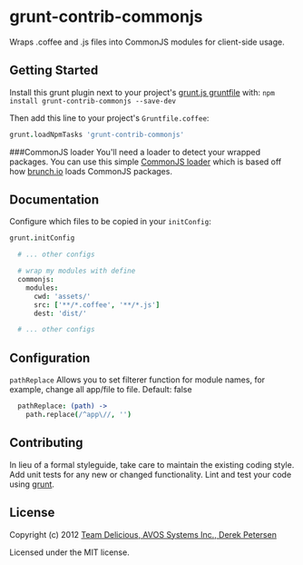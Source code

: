 # grunt-contrib-commonjs

Wraps .coffee and .js files into CommonJS modules for client-side usage.

## Getting Started
Install this grunt plugin next to your project's [grunt.js gruntfile][getting_started] with: ``npm install grunt-contrib-commonjs --save-dev``

Then add this line to your project's ``Gruntfile.coffee``:

```coffeescript
grunt.loadNpmTasks 'grunt-contrib-commonjs'
```

###CommonJS loader
You'll need a loader to detect your wrapped packages. You can use this simple [CommonJS loader](https://github.com/chrisabrams/commonjs) which is based off how [brunch.io](http://brunch.io) loads CommonJS packages.

[grunt]: https://github.com/gruntjs/grunt
[getting_started]: https://github.com/gruntjs/grunt/wiki/Getting-started

## Documentation
Configure which files to be copied in your `initConfig`:

```coffeescript
grunt.initConfig

  # ... other configs

  # wrap my modules with define
  commonjs:
    modules:
      cwd: 'assets/'
      src: ['**/*.coffee', '**/*.js']
      dest: 'dist/'

  # ... other configs
```

## Configuration

`pathReplace` Allows you to set filterer function for module names, for example, change all app/file to file. Default: false

```coffeescript
  pathReplace: (path) ->
    path.replace(/^app\//, '')
```

## Contributing
In lieu of a formal styleguide, take care to maintain the existing coding style. Add unit tests for any new or changed functionality. Lint and test your code using [grunt][grunt].

## License
Copyright (c) 2012 [Team Delicious, AVOS Systems Inc., Derek Petersen](https://github.com/tuxracer/grunt-commonjs-coffee)

Licensed under the MIT license.
